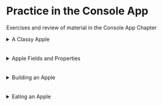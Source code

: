 # Practice in the Console App
Exercises and review of material in the Console App Chapter

<details>
<summary> A Classy Apple </summary>

* Develop an abstraction for a console app apple that the `Main()` method wants to eat. The `Main()` method likes all kind of apples, but it doesn’t like to ingest pesticides. Of course, once the apple is gone the `Main()` method doesn’t want to keep trying to eat it!

* Start by figuring out the details that matter for this abstraction. After you’ve done that, figure out the fields, properties, and methods your `Apple()` class should implement. If you want to, you could even draw a UML class diagram of your `Apple()` class.

* Note: The next few exercises will implement the design from this exercise.

* See Solution [Here](AClassyApple.md).
</details>
<br></br>


<details>
<summary> Apple Fields and Properties</summary>

1. Implement the fields and properties for the Apple class from the previous exercise. 

```C#
using System;

namespace AClassyApple
{
    public class Apple
    {
        #region Fields

        float ammountLeft;
        bool organic;

        #endregion

        #region Properties
        
        public float AmmountLeft
        {
            get { return ammountLeft; }
        }

        public bool Organic
        {
            get { return organic; }
        }
    }
}


```

</details>
<br></br>


<details>
<summary> Building an Apple </summary>

* Implement the constructor for the Apple class we’ve been working on in the previous two exercises.

* Remember, the constructor parameters should be whether or not the apple is organic and how large the apple is (which will be my initial value for how much is left to eat).

```C#
using System;
using System.Collections.Generic;
using System.Linq;
using System.Text;
using System.Threading.Tasks;

namespace AppleExercise
{
    /// <summary>
    /// An apple
    /// </summary>
    class Apple
    {
        #region Fields

        bool organic;
        float amountLeft;

        #endregion

        #region Constructor

        /// <summary>
        /// Constructor
        /// </summary>
        /// <param name="organic">If set to <c>true</c>, the apple is organic</param>
        /// <param name="size">size of the apple</param>
        public Apple(bool organic, float size)
        {
            this.organic = organic;
            amountLeft = size;
        }

        #endregion

        #region Properties

        /// <summary>
        /// Gets whether or not the apple is organic
        /// </summary>
        public bool Organic
        {
            get { return organic; }
        }

        /// <summary>
        /// Gets how much apple is left to eat
        /// </summary>
        public float AmountLeft
        {
            get { return amountLeft; }
        }

        #endregion
    }
}

```

* Add code to your `Main()` method to instantiate an Apple object and access the properties to ensure the constructor and properties are working correctly.

```C#
using System;
using System.Collections.Generic;
using System.Linq;
using System.Text;
using System.Threading.Tasks;

namespace AppleExercise
{
    /// <summary>
    /// Exercise 9, 10, and 11 solution
    /// </summary>
    class Program
    {
        /// <summary>
        /// Tests the apple class
        /// </summary>
        /// <param name="args">command-line arguments</param>
        static void Main(string[] args)
        {
            // test constructor and properties
            Apple apple = new Apple(true, 1.5f);
            Console.WriteLine("Organic? " + apple.Organic);
            Console.WriteLine("Amount Left: " + apple.AmountLeft);

            Console.WriteLine();
        }
    }
}

```

</details>
<br></br>


<details>
<summary> Eating an Apple </summary>


</details>
